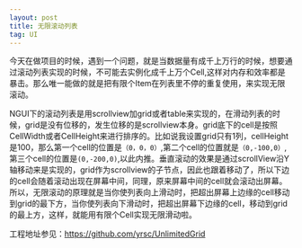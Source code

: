 ```yaml
---
layout: post
title: 无限滚动列表
tag: UI
---
```

今天在做项目的时候，遇到一个问题，就是当数据量有成千上万行的时候，想要通过滚动列表实现的时候，不可能去实例化成千上万个Cell,这样对内存和效率都是暴击。那么唯一能做的就是把有限个Item在列表里不停的重复使用，来实现无限滚动。

NGUI下的滚动列表是用scrollview加grid或者table来实现的，在滑动列表的时候，grid是没有位移的，发生位移的是scrollview本身。grid底下的cell是按照CellWidth或者CellHeight来进行排序的。比如说我设置grid只有1列，cellHeight是100，那么第一个cell的位置是`（0，0，0）`,第二个cell的位置就是`（0,-100,0）`,第三个cell的位置是`(0,-200,0)`,以此内推。垂直滚动的效果是通过scrollView沿Y轴移动来是实现的，grid作为scrollview的子节点，因此也跟着移动了，所以下边的cell会随着滚动出现在屏幕中间，同理，原来屏幕中间的cell就会滚动出屏幕。所以，无限滚动的原理就是当你使列表向上滑动时，把超出屏幕上边缘的cell移动到grid的最下方，当你使列表向下滑动时，把超出屏幕下边缘的cell，移动到grid的最上方，这样，就能用有限个Cell实现无限滑动啦。

工程地址参见：<a href="https://github.com/yrsc/UnlimitedGrid" target="_blank">https://github.com/yrsc/UnlimitedGrid</a>
